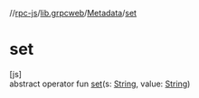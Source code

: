 //[rpc-js](../../../index.md)/[lib.grpcweb](../index.md)/[Metadata](index.md)/[set](set.md)

# set

[js]\
abstract operator fun [set](set.md)(s: [String](https://kotlinlang.org/api/latest/jvm/stdlib/kotlin/-string/index.html), value: [String](https://kotlinlang.org/api/latest/jvm/stdlib/kotlin/-string/index.html))
